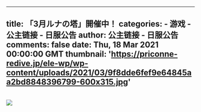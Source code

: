 
---
title: 「3月ルナの塔」開催中！
categories: 
    - 游戏
    - 公主链接 - 日服公告
author: 公主链接 - 日服公告
comments: false
date: Thu, 18 Mar 2021 00:00:00 GMT
thumbnail: 'https://priconne-redive.jp/ele-wp/wp-content/uploads/2021/03/9f8dde6fef9e64845aa2bd8848396799-600x315.jpg'
---

<div>   
<br><img src="https://priconne-redive.jp/ele-wp/wp-content/uploads/2021/03/9f8dde6fef9e64845aa2bd8848396799-600x315.jpg" referrerpolicy="no-referrer">  
</div>
            